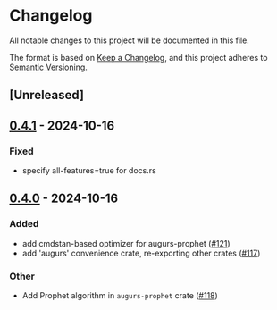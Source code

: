 # Changelog

All notable changes to this project will be documented in this file.

The format is based on [Keep a Changelog](https://keepachangelog.com/en/1.0.0/),
and this project adheres to [Semantic Versioning](https://semver.org/spec/v2.0.0.html).

## [Unreleased]

## [0.4.1](https://github.com/grafana/augurs/compare/augurs-v0.4.0...augurs-v0.4.1) - 2024-10-16

### Fixed

- specify all-features=true for docs.rs

## [0.4.0](https://github.com/grafana/augurs/compare/augurs-v0.3.1...augurs-v0.4.0) - 2024-10-16

### Added

- add cmdstan-based optimizer for augurs-prophet ([#121](https://github.com/grafana/augurs/pull/121))
- add 'augurs' convenience crate, re-exporting other crates ([#117](https://github.com/grafana/augurs/pull/117))

### Other

- Add Prophet algorithm in `augurs-prophet` crate ([#118](https://github.com/grafana/augurs/pull/118))
